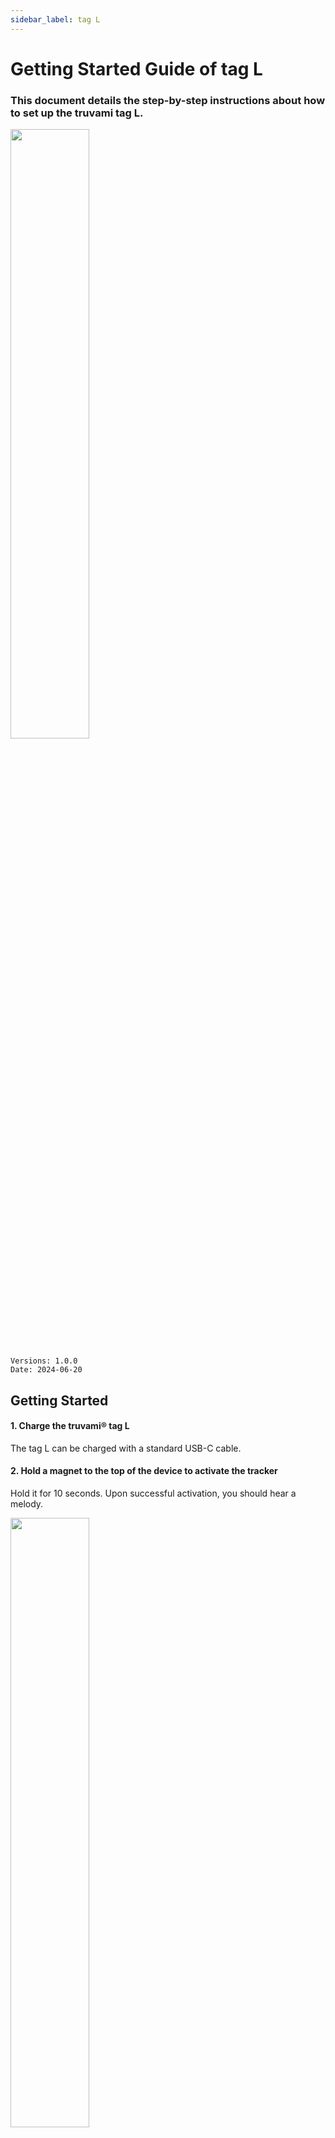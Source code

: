 ```yaml
---
sidebar_label: tag L
---
```


# Getting Started Guide of tag L

### This document details the step-by-step instructions about how to set up the truvami tag L.


<!-- ![Bild 1](/img/getting-started-imgs/tag_L_side.png) -->
<img src="/img/getting-started-imgs/tag_L_side.webp" width="50%" height="auto"/>

```
Versions: 1.0.0
Date: 2024-06-20
```

## Getting Started

#### 1. Charge the truvami® tag L
The tag L can be charged with a standard USB-C cable. 

#### 2. Hold a magnet to the top of the device to activate the tracker
Hold it for 10 seconds. Upon successful activation, you should hear a melody.

<img src="/img/getting-started-imgs/tag_L_front_magnet.webp" width="50%" height="auto"/>

#### 3. Click on the activation link that you have received by email

it will take you to the https://dashboard.truvami.com page where you can set your
password

<!-- ![Bild 2](/img/getting-started-imgs/NowYourTrackingJourneyBegins.webp)-->
<img src="/img/getting-started-imgs/NowYourTrackingJourneyBegins.webp" width="75%" height="auto"/>


## Troubleshooting

In the event that the device fails to join, consider the following list of workarounds:

#### 1. Check your LoRaWAN coverage.
If applicable, plug in your LoRaWAN Gateway. In case you have your own network server, check on there if data is coming through.

#### 2. Check if battery is fully charged: 
Try charging it with a standard USB-C cable and try again from step 2.

:::warning Support 
<br></br>
For support, please submit a ticket. We will provide support as promptly as possible. <br></br>
For questions, please write an email to hey@truvami.com <br></br>

[**Click here to write a tricket**](https://truvami.com/service-request/)
